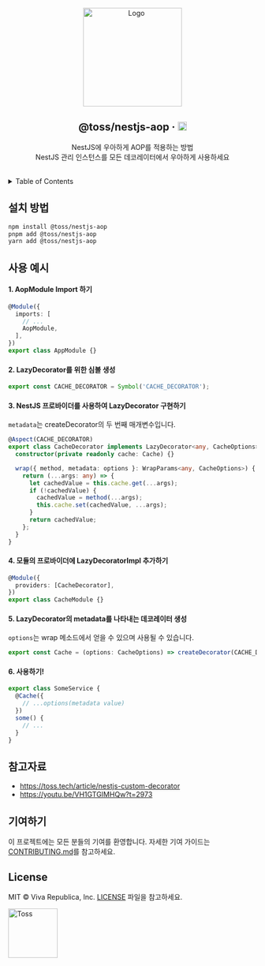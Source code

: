 <!-- PROJECT LOGO -->
<br />
<div align="center">
  <a href="https://github.com/toss/nestjs-aop">
    <img src="https://toss.tech/wp-content/uploads/2022/11/tech-article-nest-js-02.png" alt="Logo" height="200">
  </a>

  <h2>@toss/nestjs-aop &middot; <a href="https://badge.fury.io/js/@toss%2Fnestjs-aop"><img src="https://badge.fury.io/js/@toss%2Fnestjs-aop.svg" alt="npm version" height="18"></a></h2>

  <p align="center">
    NestJS에 우아하게 AOP를 적용하는 방법
    <br>
    NestJS 관리 인스턴스를 모든 데코레이터에서 우아하게 사용하세요
</a></h6>
  </p>
</div>

<br>

<!-- TABLE OF CONTENTS -->
<details>
  <summary>Table of Contents</summary>
  <ol>
    <li><a href="#installation">Installation</a></li>
    <li><a href="#usage">Usage</a></li>
    <li><a href="#references">References</a></li>
    <li><a href="#contributing">Contributing</a></li>
    <li><a href="#license">License</a></li>
  </ol>
</details>




<!-- 설치 방법 -->
## 설치 방법

```sh
npm install @toss/nestjs-aop
pnpm add @toss/nestjs-aop
yarn add @toss/nestjs-aop
```


<!-- 사용 예시 -->
## 사용 예시

#### 1. AopModule Import 하기
```typescript
@Module({
  imports: [
    // ...
    AopModule,
  ],
})
export class AppModule {}
```

#### 2. LazyDecorator를 위한 심볼 생성
```typescript
export const CACHE_DECORATOR = Symbol('CACHE_DECORATOR');
```

#### 3. NestJS 프로바이더를 사용하여 LazyDecorator 구현하기
`metadata`는 createDecorator의 두 번째 매개변수입니다.

```typescript
@Aspect(CACHE_DECORATOR)
export class CacheDecorator implements LazyDecorator<any, CacheOptions> {
  constructor(private readonly cache: Cache) {}

  wrap({ method, metadata: options }: WrapParams<any, CacheOptions>) {
    return (...args: any) => {
      let cachedValue = this.cache.get(...args);
      if (!cachedValue) { 
        cachedValue = method(...args);
        this.cache.set(cachedValue, ...args);
      }
      return cachedValue;
    };
  }
}
```

#### 4. 모듈의 프로바이더에 LazyDecoratorImpl 추가하기
```typescript
@Module({
  providers: [CacheDecorator],
})
export class CacheModule {}
```

#### 5. LazyDecorator의 metadata를 나타내는 데코레이터 생성
`options`는 wrap 메소드에서 얻을 수 있으며 사용될 수 있습니다.

```typescript
export const Cache = (options: CacheOptions) => createDecorator(CACHE_DECORATOR, options)
```

#### 6. 사용하기!
```typescript
export class SomeService {
  @Cache({
    // ...options(metadata value)
  })
  some() {
    // ...
  }
}
```


<!-- 참고자료 -->
## 참고자료
- https://toss.tech/article/nestjs-custom-decorator
- https://youtu.be/VH1GTGIMHQw?t=2973



<!-- 기여하기 -->
## 기여하기
이 프로젝트에는 모든 분들의 기여를 환영합니다. 자세한 기여 가이드는 [CONTRIBUTING.md](CONTRIBUTING.md)를 참고하세요.



<!-- LICENSE -->
## License
MIT © Viva Republica, Inc. [LICENSE](LICENSE) 파일을 참고하세요.


<!-- BOTTOM LOGO -->
<a title="Toss" href="https://toss.im">
  <picture>
    <source media="(prefers-color-scheme: dark)" srcset="https://static.toss.im/logos/png/4x/logo-toss-reverse.png">
    <img alt="Toss" src="https://static.toss.im/logos/png/4x/logo-toss.png" width="100">
  </picture>
</a>
